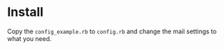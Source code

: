 # Install

Copy the `config_example.rb` to `config.rb` and change the mail settings to what you need.
